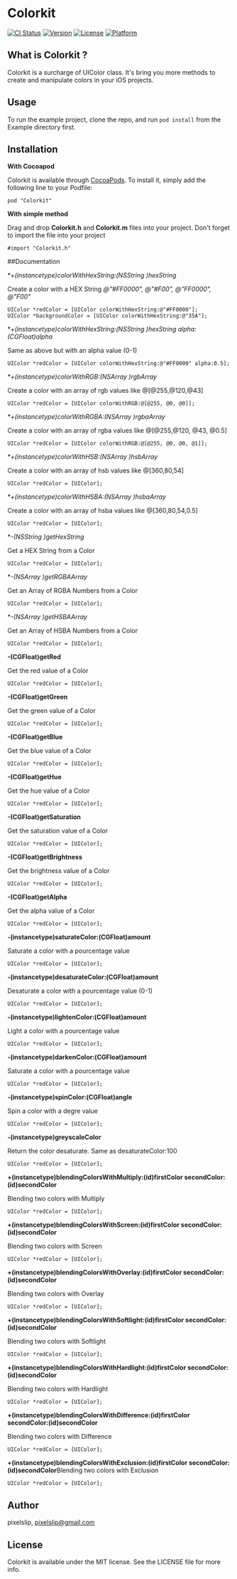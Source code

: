 # Colorkit

[![CI Status](http://img.shields.io/travis/pixelslip/Colorkit.svg?style=flat)](https://travis-ci.org/pixelslip/Colorkit)
[![Version](https://img.shields.io/cocoapods/v/Colorkit.svg?style=flat)](http://cocoadocs.org/docsets/Colorkit)
[![License](https://img.shields.io/cocoapods/l/Colorkit.svg?style=flat)](http://cocoadocs.org/docsets/Colorkit)
[![Platform](https://img.shields.io/cocoapods/p/Colorkit.svg?style=flat)](http://cocoadocs.org/docsets/Colorkit)

## What is Colorkit ?

Colorkit is a surcharge of UIColor class. It's bring you more methods to create and manipulate colors in your iOS projects.


## Usage

To run the example project, clone the repo, and run `pod install` from the Example directory first.


## Installation

**With Cocoapod**

Colorkit is available through [CocoaPods](http://cocoapods.org). To install
it, simply add the following line to your Podfile:

`pod "Colorkit"`

**With simple method**

Drag and drop **Colorkit.h** and **Colorkit.m** files into your project. Don't forget to import the file into your project

`#import "Colorkit.h"`

##Documentation

**+(instancetype)colorWithHexString:(NSString *)hexString**

Create a color with a HEX String *@"#FF0000", @"#F00", @"FF0000", @"F00"*

<pre><code>UIColor *redColor = [UIColor colorWithHexString:@"#FF0000"];  
UIColor *backgroundColor = [UIColor colorWithHexString:@"35A"];
</code></pre>

**+(instancetype)colorWithHexString:(NSString *)hexString alpha:(CGFloat)alpha**

Same as above but with an alpha value (0-1)

<pre><code>UIColor *redColor = [UIColor colorWithHexString:@"#FF0000" alpha:0.5];  
</code></pre>

**+(instancetype)colorWithRGB:(NSArray *)rgbArray**

Create a color with an array of rgb values like @[@255,@120,@43]

<pre><code>UIColor *redColor = [UIColor colorWithRGB:@[@255, @0, @0]];
</code></pre>

**+(instancetype)colorWithRGBA:(NSArray *)rgbaArray**

Create a color with an array of rgba values like @[@255,@120, @43, @0.5]

<pre><code>UIColor *redColor = [UIColor colorWithRGB:@[@255, @0, @0, @1]];
</code></pre>

**+(instancetype)colorWithHSB:(NSArray *)hsbArray**

Create a color with an array of hsb values like @[360,80,54]

<pre><code>UIColor *redColor = [UIColor];
</code></pre>

**+(instancetype)colorWithHSBA:(NSArray *)hsbaArray**

Create a color with an array of hsba values like @[360,80,54,0.5]

<pre><code>UIColor *redColor = [UIColor];
</code></pre>


**-(NSString *)getHexString**

Get a HEX String from a Color

<pre><code>UIColor *redColor = [UIColor];
</code></pre>

**-(NSArray *)getRGBAArray**

Get an Array of RGBA Numbers from a Color

<pre><code>UIColor *redColor = [UIColor];
</code></pre>

**-(NSArray *)getHSBAArray**

Get an Array of HSBA Numbers from a Color

<pre><code>UIColor *redColor = [UIColor];
</code></pre>

**-(CGFloat)getRed**

Get the red value of a Color

<pre><code>UIColor *redColor = [UIColor];
</code></pre>

**-(CGFloat)getGreen**

Get the green value of a Color

<pre><code>UIColor *redColor = [UIColor];
</code></pre>

**-(CGFloat)getBlue**

Get the blue value of a Color

<pre><code>UIColor *redColor = [UIColor];
</code></pre>

**-(CGFloat)getHue**

Get the hue value of a Color

<pre><code>UIColor *redColor = [UIColor];
</code></pre>

**-(CGFloat)getSaturation**

Get the saturation value of a Color

<pre><code>UIColor *redColor = [UIColor];
</code></pre>

**-(CGFloat)getBrightness**

Get the brightness value of a Color

<pre><code>UIColor *redColor = [UIColor];
</code></pre>

**-(CGFloat)getAlpha**

Get the alpha value of a Color

<pre><code>UIColor *redColor = [UIColor];
</code></pre>


**-(instancetype)saturateColor:(CGFloat)amount**

Saturate a color with a pourcentage value

<pre><code>UIColor *redColor = [UIColor];
</code></pre>

**-(instancetype)desaturateColor:(CGFloat)amount**

Desaturate a color with a pourcentage value (0-1)

<pre><code>UIColor *redColor = [UIColor];
</code></pre>

**-(instancetype)lightenColor:(CGFloat)amount**

Light a color with a pourcentage value

<pre><code>UIColor *redColor = [UIColor];
</code></pre>

**-(instancetype)darkenColor:(CGFloat)amount**

Saturate a color with a pourcentage value

<pre><code>UIColor *redColor = [UIColor];
</code></pre>

**-(instancetype)spinColor:(CGFloat)angle**

Spin a color with a degre value

<pre><code>UIColor *redColor = [UIColor];
</code></pre>


**-(instancetype)greyscaleColor**

Return the color desaturate. Same as desaturateColor:100

<pre><code>UIColor *redColor = [UIColor];
</code></pre>


**+(instancetype)blendingColorsWithMultiply:(id)firstColor secondColor:(id)secondColor**

Blending two colors with Multiply

<pre><code>UIColor *redColor = [UIColor];
</code></pre>

**+(instancetype)blendingColorsWithScreen:(id)firstColor secondColor:(id)secondColor**

Blending two colors with Screen

<pre><code>UIColor *redColor = [UIColor];
</code></pre>

**+(instancetype)blendingColorsWithOverlay:(id)firstColor secondColor:(id)secondColor**

Blending two colors with Overlay

<pre><code>UIColor *redColor = [UIColor];
</code></pre>

**+(instancetype)blendingColorsWithSoftlight:(id)firstColor secondColor:(id)secondColor**

Blending two colors with Softlight

<pre><code>UIColor *redColor = [UIColor];
</code></pre>

**+(instancetype)blendingColorsWithHardlight:(id)firstColor secondColor:(id)secondColor**

Blending two colors with Hardlight

<pre><code>UIColor *redColor = [UIColor];
</code></pre>

**+(instancetype)blendingColorsWithDifference:(id)firstColor secondColor:(id)secondColor**

Blending two colors with Difference

<pre><code>UIColor *redColor = [UIColor];
</code></pre>


**+(instancetype)blendingColorsWithExclusion:(id)firstColor secondColor:(id)secondColor**Blending two colors with Exclusion

<pre><code>UIColor *redColor = [UIColor];
</code></pre>






## Author

pixelslip, pixelslip@gmail.com

## License

Colorkit is available under the MIT license. See the LICENSE file for more info.
